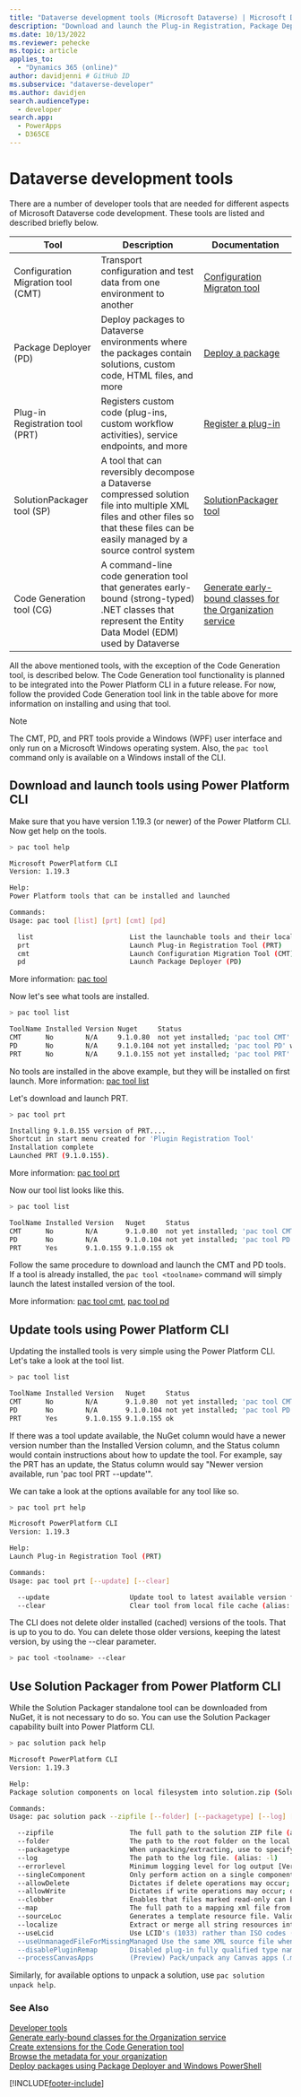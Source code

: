 ```yaml
---
title: "Dataverse development tools (Microsoft Dataverse) | Microsoft Docs"
description: "Download and launch the Plug-in Registration, Package Deployment, and other Dataverse development tools."
ms.date: 10/13/2022
ms.reviewer: pehecke
ms.topic: article
applies_to: 
  - "Dynamics 365 (online)"
author: davidjenni # GitHub ID
ms.subservice: "dataverse-developer"
ms.author: davidjen
search.audienceType: 
  - developer
search.app: 
  - PowerApps
  - D365CE
---
```


# Dataverse development tools

There are a number of developer tools that are needed for different aspects of Microsoft Dataverse code development. These tools are listed and described briefly below.

|Tool|Description|Documentation|
|-|-|-|
|Configuration Migration tool (CMT)|Transport configuration and test data from one environment to another|[Configuration Migraton tool](/power-platform/alm/configure-and-deploy-tools)|
|Package Deployer (PD)|Deploy packages to Dataverse environments where the packages contain solutions, custom code, HTML files, and more|[Deploy a package](/power-platform/alm/package-deployer-tool#deploy-a-package)|
|Plug-in Registration tool (PRT)|Registers custom code (plug-ins, custom workflow activities), service endpoints, and more|[Register a plug-in](register-plug-in.md)|
|SolutionPackager tool (SP)|A tool that can reversibly decompose a Dataverse compressed solution file into multiple XML files and other files so that these files can be easily managed by a source control system|[SolutionPackager tool](/power-platform/alm/solution-packager-tool?branch=phecke-package-deployer)|
|Code Generation tool (CG)|A command-line code generation tool that generates early-bound (strong-typed) .NET classes that represent the Entity Data Model (EDM) used by Dataverse|[Generate early-bound classes for the Organization service](org-service/generate-early-bound-classes.md)|

All the above mentioned tools, with the exception of the Code Generation tool, is described below. The Code Generation tool functionality is planned to be integrated into the Power Platform CLI in a future release. For now, follow the provided Code Generation tool link in the table above for more information on installing and using that tool.

> [!NOTE]
> The CMT, PD, and PRT tools provide a Windows (WPF) user interface and only run on a Microsoft Windows operating system. Also, the `pac tool` command only is available on a Windows install of the CLI.

## Download and launch tools using Power Platform CLI

Make sure that you have version 1.19.3 (or newer) of the Power Platform CLI. Now get help on the tools.

```bash
> pac tool help

Microsoft PowerPlatform CLI
Version: 1.19.3

Help: 
Power Platform tools that can be installed and launched

Commands: 
Usage: pac tool [list] [prt] [cmt] [pd]

  list                        List the launchable tools and their local install state and version.
  prt                         Launch Plug-in Registration Tool (PRT)
  cmt                         Launch Configuration Migration Tool (CMT)
  pd                          Launch Package Deployer (PD)
```

More information: [pac tool](/power-platform/developer/cli/reference/tool)

Now let's see what tools are installed.

```bash
> pac tool list

ToolName Installed Version Nuget     Status
CMT      No        N/A     9.1.0.80  not yet installed; 'pac tool CMT' will install on first launch
PD       No        N/A     9.1.0.104 not yet installed; 'pac tool PD' will install on first launch
PRT      No        N/A     9.1.0.155 not yet installed; 'pac tool PRT' will install on first launch
```

No tools are installed in the above example, but they will be installed on first launch. More information: [pac tool list](/power-platform/developer/cli/reference/tool#pac-tool-list)

Let's download and launch PRT.

```bash
> pac tool prt

Installing 9.1.0.155 version of PRT....
Shortcut in start menu created for 'Plugin Registration Tool'
Installation complete
Launched PRT (9.1.0.155).
```

More information: [pac tool prt](/power-platform/developer/cli/reference/tool#pac-tool-prt)

Now our tool list looks like this.

```bash
> pac tool list

ToolName Installed Version   Nuget     Status
CMT      No        N/A       9.1.0.80  not yet installed; 'pac tool CMT' will install on first launch
PD       No        N/A       9.1.0.104 not yet installed; 'pac tool PD' will install on first launch
PRT      Yes       9.1.0.155 9.1.0.155 ok
```

Follow the same procedure to download and launch the CMT and PD tools. If a tool is already installed, the `pac tool <toolname>` command will simply launch the latest installed version of the tool.

More information: [pac tool cmt](/power-platform/developer/cli/reference/tool#pac-tool-cmt), [pac tool pd](/power-platform/developer/cli/reference/tool#pac-tool-pd)

## Update tools using Power Platform CLI

Updating the installed tools is very simple using the Power Platform CLI. Let's take a look at the tool list.

```bash
> pac tool list

ToolName Installed Version   Nuget     Status
CMT      No        N/A       9.1.0.80  not yet installed; 'pac tool CMT' will install on first launch
PD       No        N/A       9.1.0.104 not yet installed; 'pac tool PD' will install on first launch
PRT      Yes       9.1.0.155 9.1.0.155 ok
```

If there was a tool update available, the NuGet column would have a newer version number than the Installed Version column, and the Status column would contain instructions about how to update the tool. For example, say the PRT has an update, the Status column would say "Newer version available, run 'pac tool PRT --update'".

We can take a look at the options available for any tool like so.

```bash
> pac tool prt help

Microsoft PowerPlatform CLI
Version: 1.19.3

Help: 
Launch Plug-in Registration Tool (PRT)

Commands:
Usage: pac tool prt [--update] [--clear]

  --update                    Update tool to latest available version from nuget.org (alias: -u)
  --clear                     Clear tool from local file cache (alias: -c)
```

The CLI does not delete older installed (cached) versions of the tools. That is up to you to do. You can delete those older versions, keeping the latest version, by using the --clear parameter.

```bash
> pac tool <toolname> --clear
```

## Use Solution Packager from Power Platform CLI

While the Solution Packager standalone tool can be downloaded from NuGet, it is not necessary to do so. You can use the Solution Packager capability built into Power Platform CLI.

```bash
> pac solution pack help

Microsoft PowerPlatform CLI
Version: 1.19.3

Help:
Package solution components on local filesystem into solution.zip (SolutionPackager)

Commands:
Usage: pac solution pack --zipfile [--folder] [--packagetype] [--log] [--errorlevel] [--singleComponent] [--allowDelete] [--allowWrite] [--clobber] [--map] [--sourceLoc] [--localize] [--useLcid] [--useUnmanagedFileForMissingManaged] [--disablePluginRemap] [--processCanvasApps]

  --zipfile                   The full path to the solution ZIP file (alias: -z)
  --folder                    The path to the root folder on the local filesystem. When unpacking/extractins, this will be written to, when packing this will be read from. (alias: -f)
  --packagetype               When unpacking/extracting, use to specify dual Managed and Unmanaged operation. When packing, use to specify Managed or Unmanaged from a previous unpack 'Both'. Can be: 'Unmanaged', 'Managed' or 'Both'; default: 'Unmanaged' (alias: -p) 
  --log                       The path to the log file. (alias: -l)
  --errorlevel                Minimum logging level for log output [Verbose|Info|Warning|Error|Off]; default: Info (alias: -e)       
  --singleComponent           Only perform action on a single component type [WebResource|Plugin|Workflow|None]; default: None. (alias: -sc)
  --allowDelete               Dictates if delete operations may occur; default: false. (alias: -ad)
  --allowWrite                Dictates if write operations may occur; default: false. (alias: -aw)
  --clobber                   Enables that files marked read-only can be deleted or overwritten; default: false. (alias: -c)
  --map                       The full path to a mapping xml file from which to read component folders to pack. (alias: -m)
  --sourceLoc                 Generates a template resource file. Valid only on Extract. Possible Values are auto or an LCID/ISO code of the language you wish to export. When Present, this will extract the string resources from the given locale as a neutral .resx. If auto or just the long or short form of the switch is specified the base locale for the solution will be used. (alias: -src)        
  --localize                  Extract or merge all string resources into .resx files. (alias: -loc)
  --useLcid                   Use LCID's (1033) rather than ISO codes (en-US) for language files. (alias: -lcid)
  --useUnmanagedFileForMissingManaged Use the same XML source file when packaging for Managed and only Unmanaged XML file is found; applies to AppModuleSiteMap, AppModuleMap, FormXml files (alias: -same)
  --disablePluginRemap        Disabled plug-in fully qualified type name remapping. default: false (alias: -dpm)
  --processCanvasApps         (Preview) Pack/unpack any Canvas apps (.msapp) while processing the solution. default: false (alias: -pca)
```

Similarly, for available options to unpack a solution, use `pac solution unpack help`.

### See Also

[Developer tools](developer-tools.md)  
[Generate early-bound classes for the Organization service](org-service/generate-early-bound-classes.md)  
[Create extensions for the Code Generation tool](org-service/extend-code-generation-tool.md)  
[Browse the metadata for your organization](browse-your-metadata.md)  
[Deploy packages using Package Deployer and Windows PowerShell](/power-platform/admin/deploy-packages-using-package-deployer-windows-powershell)

[!INCLUDE[footer-include](../../includes/footer-banner.md)]
